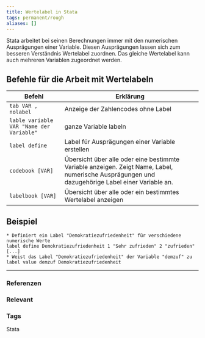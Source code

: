 ```yaml
---
title: Wertelabel in Stata
tags: permanent/rough
aliases: []
---
```


Stata arbeitet bei seinen Berechnungen immer mit den numerischen Ausprägungen einer Variable. Diesen Ausprägungen lassen sich zum besseren Verständnis Wertelabel zuordnen. Das gleiche Wertelabel kann auch mehreren Variablen zugeordnet werden.

## Befehle für die Arbeit mit Wertelabeln

| Befehl | Erklärung |
| --- | --- |
| `tab VAR , nolabel` | Anzeige der Zahlencodes ohne Label |
| `lable variable VAR "Name der Variable"` | ganze Variable labeln |
| `label define` | Label für Ausprägungen einer Variable erstellen |
| `codebook [VAR]`| Übersicht über alle oder eine bestimmte Variable anzeigen. Zeigt Name, Label, numerische Ausprägungen und dazugehörige Label einer Variable an. |
| `labelbook [VAR]`| Übersicht über alle oder ein bestimmtes Wertelabel anzeigen |


## Beispiel

    * Definiert ein Label "Demokratiezufriedenheit" für verschiedene numerische Werte
    label define Demokratiezufriedenheit 1 "Sehr zufrieden" 2 "zufrieden" [...]
    * Weist das Label "Demokratiezufriedenheit" der Variable "demzuf" zu
    label value demzuf Demokratiezufriedenheit

---
### Referenzen
### Relevant
### Tags
Stata
